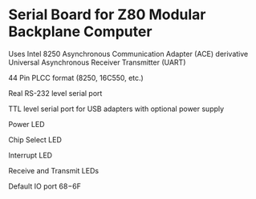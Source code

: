 # Serial Board for Z80 Modular Backplane Computer

Uses Intel 8250 Asynchronous Communication Adapter (ACE) derivative Universal Asynchronous Receiver Transmitter (UART)

44 Pin PLCC format (8250, 16C550, etc.)

Real RS-232 level serial port

TTL level serial port for USB adapters with optional power supply

Power LED

Chip Select LED

Interrupt LED

Receive and Transmit LEDs

Default IO port $68-$6F
